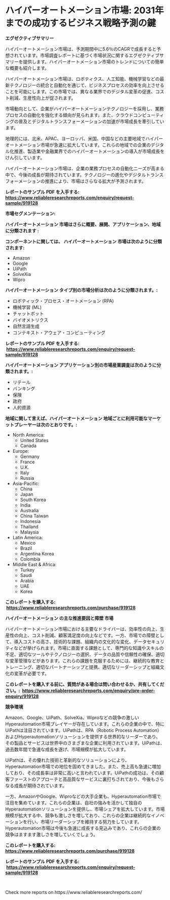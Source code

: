 <p><h1>ハイパーオートメーション市場: 2031年までの成功するビジネス戦略予測の鍵</h1></p><p><strong>エグゼクティブサマリー</strong></p>
<p><p>ハイパーオートメーション市場は、予測期間中に5.6％のCAGRで成長すると予想されています。市場調査レポートに基づく市場状況に関するエグゼクティブサマリーを提供します。ハイパーオートメーション市場のトレンドについての簡単な概要も紹介します。</p><p>ハイパーオートメーション市場は、ロボティクス、人工知能、機械学習などの最新テクノロジーの統合と自動化を通じて、ビジネスプロセスの効率を向上させることを可能にします。この市場では、異なる業界でのデジタル変革の促進、コスト削減、生産性向上が促されます。</p><p>市場動向として、企業がハイパーオートメーションテクノロジーを採用し、業務プロセスの自動化を強化する傾向が見られます。また、クラウドコンピューティングの普及とデジタルトランスフォーメーションの加速が市場成長を牽引しています。</p><p>地理的には、北米、APAC、ヨーロッパ、米国、中国などの主要地域でハイパーオートメーション市場が急速に拡大しています。これらの地域での企業のデジタル化推進、製造業や金融業界でのハイパーオートメーションの導入が市場成長をけん引しています。</p><p>ハイパーオートメーション市場は、企業の業務プロセスの自動化ニーズが高まる中で、今後の成長が期待されています。テクノロジーの進化やデジタルトランスフォーメーションの推進により、市場はさらなる拡大が予測されます。</p></p>
<p><strong>レポートのサンプル PDF を入手する: <a href="https://www.reliableresearchreports.com/enquiry/request-sample/919128">https://www.reliableresearchreports.com/enquiry/request-sample/919128</a></strong></p>
<p><strong>市場セグメンテーション:</strong></p>
<p><strong> ハイパーオートメーション 市場はさらに概要、展開、アプリケーション、地域に分類されます :</strong></p>
<p><strong>コンポーネントに関しては、 ハイパーオートメーション 市場は次のように分類されます: &nbsp;</strong></p>
<p><ul><li>Amazon</li><li>Google</li><li>UiPath</li><li>SolveXia</li><li>Wipro</li></ul></p>
<p><strong> ハイパーオートメーション タイプ別の市場分析は次のように分類されます。:</strong></p>
<p><ul><li>ロボティック・プロセス・オートメーション (RPA)</li><li>機械学習 (ML)</li><li>チャットボット</li><li>バイオメトリクス</li><li>自然言語生成</li><li>コンテキスト・アウェア・コンピューティング</li></ul></p>
<p><strong>レポートのサンプル PDF を入手する: &nbsp;<a href="https://www.reliableresearchreports.com/enquiry/request-sample/919128">https://www.reliableresearchreports.com/enquiry/request-sample/919128</a></strong></p>
<p><strong> ハイパーオートメーション アプリケーション別の市場産業調査は次のように分類されます。:</strong></p>
<p><ul><li>リテール</li><li>バンキング</li><li>保険</li><li>政府</li><li>人的資源</li></ul></p>
<p><strong>地域に関して言えば、ハイパーオートメーション 地域ごとに利用可能なマーケットプレーヤーは次のとおりです。:</strong></p>
<p><ul>
    <li>
        North America:
        <ul>
            <li>United States</li>
            <li>Canada</li>
        </ul>
    </li>
    <li>
        Europe:
        <ul>
            <li>Germany</li>
            <li>France</li>
            <li>U.K.</li>
            <li>Italy</li>
            <li>Russia</li>
        </ul>
    </li>
    <li>
        Asia-Pacific:
        <ul>
            <li>China</li>
            <li>Japan</li>
            <li>South Korea</li>
            <li>India</li>
            <li>Australia</li>
            <li>China Taiwan</li>
            <li>Indonesia</li>
            <li>Thailand</li>
            <li>Malaysia</li>
        </ul>
    </li>
    <li>
        Latin America:
        <ul>
            <li>Mexico</li>
            <li>Brazil</li>
            <li>Argentina Korea</li>
            <li>Colombia</li>
        </ul>
    </li>
    <li>
        Middle East & Africa:
        <ul>
            <li>Turkey</li>
            <li>Saudi</li>
            <li>Arabia</li>
            <li>UAE</li>
            <li>Korea</li>
        </ul>
    </li>
    </ul></p>
<p><strong>このレポートを購入する: &nbsp;<a href="https://www.reliableresearchreports.com/purchase/919128">https://www.reliableresearchreports.com/purchase/919128</a></strong></p>
<p><strong>ハイパーオートメーション の主な推進要因と障壁 市場</strong></p>
<p><p>ハイパーオートメーション市場における主要なドライバーは、効率性の向上、生産性の向上、コスト削減、顧客満足度の向上などです。一方、市場での障壁として、導入コストの高さ、技術的な課題、組織内の文化的な変化、データセキュリティなどが挙げられます。市場に直面する課題として、専門的な知識やスキルの不足、適切なツールやテクノロジーの選択、データの品質や信頼性の確保、適切な変革管理などがあります。これらの課題を克服するためには、継続的な教育とトレーニング、適切なパートナーシップと提携、適切なリーダーシップと組織文化の変革が必要です。</p></p>
<p><strong>このレポートを購入する前に、質問がある場合は問い合わせるか、共有してください。:&nbsp; <a href="https://www.reliableresearchreports.com/enquiry/pre-order-enquiry/919128">https://www.reliableresearchreports.com/enquiry/pre-order-enquiry/919128</a></strong></p>
<p><strong>競争環境</strong></p>
<p><p>Amazon、Google、UiPath、SolveXia、Wiproなどの競争の激しいHyperautomation市場プレイヤーが存在しています。これらの企業の中で、特にUiPathは注目されています。UiPathは、RPA（Robotic Process Automation）およびHyperautomationソリューションを提供する世界的なリーダーであり、その製品とサービスは世界中のさまざまな企業に利用されています。UiPathは、過去数年間で急速な成長を遂げ、市場規模が拡大しています。</p><p>UiPathは、その優れた技術と革新的なソリューションにより、Hyperautomation市場での地位を固めてきました。また、売上高も急速に増加しており、その成長率は非常に高いと言われています。UiPathの成功は、その顧客ファーストのアプローチと高品質なサービスに裏打ちされており、今後もさらなる成長が期待されています。</p><p>一方、AmazonやGoogle、Wiproなどの大手企業も、Hyperautomation市場で注目を集めています。これらの企業は、自社の強みを活かして独自のHyperautomationソリューションを提供し、市場シェアを拡大しています。市場規模が拡大する中、競争も激しさを増しており、これらの企業は継続的なイノベーションを行い、市場リーダーシップを維持する努力をしています。Hyperautomation市場は今後も急速に成長する見込みであり、これらの企業の競争はますます激しさを増していくでしょう。</p></p>
<p><strong>このレポートを購入する: &nbsp; <a href="https://www.reliableresearchreports.com/purchase/919128">https://www.reliableresearchreports.com/purchase/919128</a></strong></p>
<p><strong>レポートのサンプル PDF を入手する: &nbsp;<a href="https://www.reliableresearchreports.com/enquiry/request-sample/919128">https://www.reliableresearchreports.com/enquiry/request-sample/919128</a></strong><strong></strong></p>
<p>&nbsp;</p>
<p>Check more reports on https://www.reliableresearchreports.com/</p>